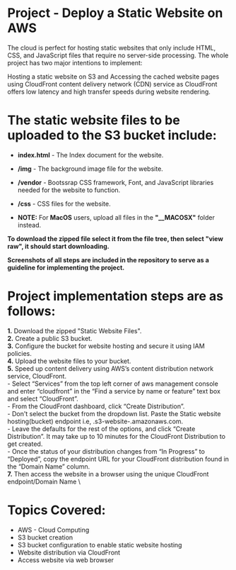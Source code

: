 # Project - Deploy a Static Website on AWS

The cloud is perfect for hosting static websites that only include HTML, CSS, and JavaScript files that require no server-side processing. The whole project has two major intentions to implement:

Hosting a static website on S3 and Accessing the cached website pages using CloudFront content delivery network (CDN) service as CloudFront offers low latency and high transfer speeds during website rendering.

# The static website files to be uploaded to the S3 bucket include:

- **index.html** - The Index document for the website. 
- **/img** - The background image file for the website. 
- **/vendor** - Bootssrap CSS framework, Font, and JavaScript libraries needed for the website to function. 
- **/css** - CSS files for the website.

- **NOTE:** For **MacOS** users, upload all files in the **"__MACOSX"** folder instead.

**To download the zipped file select it from the file tree, then select "view raw", it should start downloading.**
   
**Screenshots of all steps are included in the repository to serve as a guideline for implementing the project.**

# Project implementation steps are as follows:

**1.** Download the zipped "Static Website Files". \
**2.** Create a public S3 bucket. \
**3.** Configure the bucket for website hosting and secure it using IAM policies. \
**4.** Upload the website files to your bucket. \
**5.** Speed up content delivery using AWS’s content distribution network service, CloudFront. \
      - Select “Services” from the top left corner of aws management console and enter “cloudfront” in the “Find a service by name or feature” text box and select “CloudFront”. \
      - From the CloudFront dashboard, click “Create Distribution”. \
      - Don't select the bucket from the dropdown list. Paste the Static website hosting(bucket) endpoint i.e, <bucket-name>.s3-website-<region>.amazonaws.com. \
      - Leave the defaults for the rest of the options, and click “Create Distribution”. It may take up to 10 minutes for the CloudFront Distribution to get created. \
      - Once the status of your distribution changes from “In Progress” to “Deployed”, copy the endpoint URL for your CloudFront distribution found in the “Domain Name” column. \
**7.** Then access the website in a browser using the unique CloudFront endpoint/Domain Name \

# Topics Covered: 

- AWS - Cloud Computing 
- S3 bucket creation
- S3 bucket configuration to enable static website hosting
- Website distribution via CloudFront
- Access website via web browser
